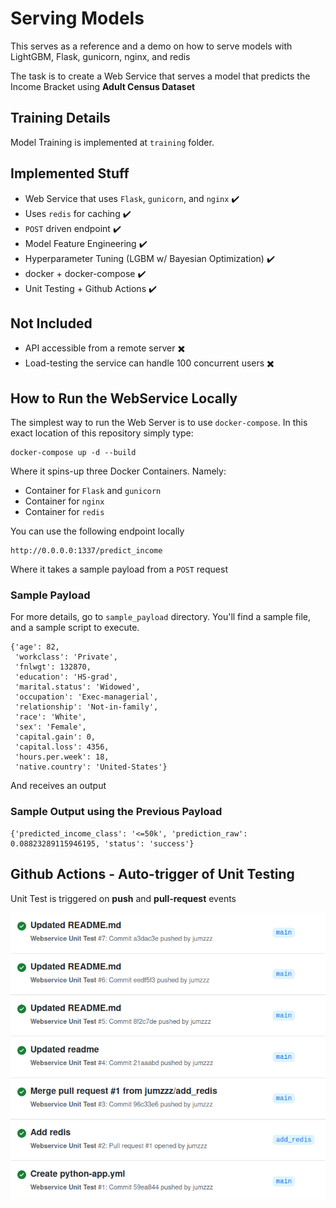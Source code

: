 # Serving Models 
  
This serves as a reference and a demo on how to serve models with
LightGBM, Flask, gunicorn, nginx, and redis

The task is to create a Web Service that serves a model that predicts the Income Bracket using **Adult Census Dataset**

## Training Details

Model Training is implemented at `training` folder. 

## Implemented Stuff
- Web Service that uses `Flask`, `gunicorn`, and `nginx` :heavy_check_mark:
- Uses `redis` for caching :heavy_check_mark:
- `POST` driven endpoint :heavy_check_mark:
- Model Feature Engineering :heavy_check_mark:
- Hyperparameter Tuning (LGBM w/ Bayesian Optimization) :heavy_check_mark:
- docker + docker-compose :heavy_check_mark:
- Unit Testing + Github Actions :heavy_check_mark:

## Not Included
- API accessible from a remote server :heavy_multiplication_x:
- Load-testing the service can handle 100 concurrent users :heavy_multiplication_x:


## How to Run the WebService Locally

The simplest way to run the Web Server is to use `docker-compose`. In this exact location of this repository simply type:

```
docker-compose up -d --build
```

Where it spins-up three Docker Containers. Namely:
- Container for `Flask` and `gunicorn`
- Container for `nginx`
- Container for `redis`


You can use the following endpoint locally

```
http://0.0.0.0:1337/predict_income
```

Where it takes a sample payload from a `POST` request


### Sample Payload
For more details, go to `sample_payload` directory. You'll find a sample file, and a sample script to execute.

```
{'age': 82,
 'workclass': 'Private',
 'fnlwgt': 132870,
 'education': 'HS-grad',
 'marital.status': 'Widowed',
 'occupation': 'Exec-managerial',
 'relationship': 'Not-in-family',
 'race': 'White',
 'sex': 'Female',
 'capital.gain': 0,
 'capital.loss': 4356,
 'hours.per.week': 18,
 'native.country': 'United-States'}
```

And receives an output 

### Sample Output using the Previous Payload
```
{'predicted_income_class': '<=50k', 'prediction_raw': 0.08823289115946195, 'status': 'success'}

```

## Github Actions - Auto-trigger of Unit Testing
Unit Test is triggered on **push** and **pull-request** events

![Sample Actions](misc/sample_actions.png)
